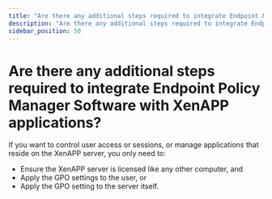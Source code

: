 ```yaml
---
title: "Are there any additional steps required to integrate Endpoint Policy Manager Software with XenAPP applications?"
description: "Are there any additional steps required to integrate Endpoint Policy Manager Software with XenAPP applications?"
sidebar_position: 50
---
```


# Are there any additional steps required to integrate Endpoint Policy Manager Software with XenAPP applications?

If you want to control user access or sessions, or manage applications that reside on the XenAPP
server, you only need to:

- Ensure the XenAPP server is licensed like any other computer, and
- Apply the GPO settings to the user, or
- Apply the GPO setting to the server itself.
